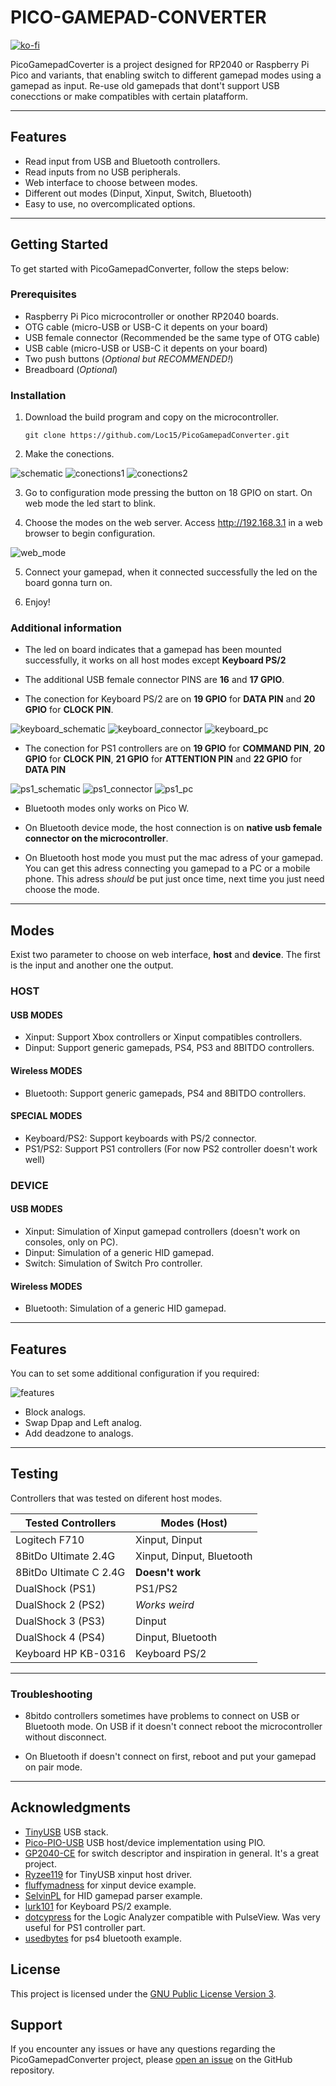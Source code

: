 # PICO-GAMEPAD-CONVERTER

[![ko-fi](https://ko-fi.com/img/githubbutton_sm.svg)](https://ko-fi.com/O4O8TQSC8)

PicoGamepadCoverter is a project designed for RP2040 or Raspberry Pi Pico and variants, that enabling switch to different gamepad modes using a gamepad as input. Re-use old gamepads that dont't support USB conecctions or make compatibles with certain platafform.

---
## Features

- Read input from USB and Bluetooth controllers.
- Read inputs from no USB peripherals.
- Web interface to choose between modes.
- Different out modes (Dinput, Xinput, Switch, Bluetooth)
- Easy to use, no overcomplicated options.

---
## Getting Started

To get started with PicoGamepadConverter, follow the steps below:

### Prerequisites

- Raspberry Pi Pico microcontroller or onother RP2040 boards.
- OTG cable (micro-USB or USB-C it depents on your board)
- USB female connector (Recommended be the same type of OTG cable)
- USB cable (micro-USB or USB-C it depents on your board)
- Two push buttons (_Optional but RECOMMENDED!_)
- Breadboard (_Optional_)

### Installation

1. Download the build program and copy on the microcontroller.

   ```
   git clone https://github.com/Loc15/PicoGamepadConverter.git
   ```

2. Make the conections.

![schematic](./docs/pico_pinout.png)
![conections1](./docs/bread_board1.jpg)
![conections2](./docs/bread_board2.jpg)

3. Go to configuration mode pressing the button on 18 GPIO on start. On web mode the led start to blink.

4. Choose the modes on the web server. Access http://192.168.3.1 in a web browser to begin configuration.

![web_mode](./docs/web_configurator.png)

5. Connect your gamepad, when it connected successfully the led on the board gonna turn on.

6. Enjoy!


### Additional information

- The led on board indicates that a gamepad has been mounted successfully, it works on all host modes except **Keyboard PS/2**

- The additional USB female connector PINS are **16** and **17 GPIO**.  

- The conection for Keyboard PS/2 are on **19 GPIO** for **DATA PIN** and **20 GPIO** for **CLOCK PIN**.

![keyboard_schematic](./docs/keyboard_pinout.png)
![keyboard_connector](./docs/keyboard_connector.jpg)
![keyboard_pc](./docs/keyboard_pc.jpg)

- The conection for PS1 controllers are on **19 GPIO** for **COMMAND PIN**, **20 GPIO** for **CLOCK PIN**, **21 GPIO** for **ATTENTION PIN** and **22 GPIO** for **DATA PIN**

![ps1_schematic](./docs/ps1_pinout.png)
![ps1_connector](./docs/ps1_connector.jpg)
![ps1_pc](./docs/ps1_pc.jpg)

- Bluetooth modes only works on Pico W.

- On Bluetooth device mode, the host connection is on **native usb female connector on the microcontroller**.

- On Bluetooth host mode you must put the mac adress of your gamepad. You can get this adress connecting you gamepad to a PC or a mobile phone. This adress _should_ be put just once time, next time you just need choose the mode.

---
## Modes
Exist two parameter to choose on web interface, **host** and **device**. The first is the input and another one the output.

### HOST
#### USB MODES
- Xinput: Support Xbox controllers or Xinput compatibles controllers.
- Dinput: Support generic gamepads, PS4, PS3 and 8BITDO controllers.

#### Wireless MODES
- Bluetooth: Support generic gamepads, PS4 and 8BITDO controllers.

#### SPECIAL MODES
- Keyboard/PS2: Support keyboards with PS/2 connector.
- PS1/PS2: Support PS1 controllers (For now PS2 controller doesn't work well)

 ### DEVICE
 #### USB MODES
 - Xinput: Simulation of Xinput gamepad controllers (doesn't work on consoles, only on PC).
- Dinput: Simulation of a generic HID gamepad.
- Switch: Simulation of Switch Pro controller.

#### Wireless MODES
- Bluetooth: Simulation of a generic HID gamepad.

---
## Features

You can to set some additional configuration if you required:

![features](./docs/features.png)

- Block analogs.
- Swap Dpap and Left analog.
- Add deadzone to analogs.

---

## Testing
Controllers that was tested on diferent host modes.
 
| Tested Controllers     | 	Modes (Host) |
| ------------------     | -------------- |
| Logitech F710          | Xinput, Dinput |
| 8BitDo Ultimate 2.4G   | Xinput, Dinput, Bluetooth|
| 8BitDo Ultimate C 2.4G | **Doesn't work** |
| DualShock (PS1)        | PS1/PS2          |
| DualShock 2 (PS2)      | _Works weird_    |
| DualShock 3 (PS3)      | Dinput |
| DualShock 4 (PS4)      | Dinput, Bluetooth|
| Keyboard HP KB-0316    | Keyboard PS/2    |

---

### Troubleshooting

- 8bitdo controllers sometimes have problems to connect on USB or Bluetooth mode. On USB if it doesn't connect reboot the microcontroller without disconnect. 

- On Bluetooth if doesn't connect on first, reboot and put your gamepad on pair mode.

---
## Acknowledgments

- [TinyUSB](https://github.com/hathach/tinyusb) USB stack.
- [Pico-PIO-USB](https://github.com/sekigon-gonnoc/Pico-PIO-USB/issues) USB host/device implementation using PIO.
- [GP2040-CE](https://github.com/OpenStickCommunity/GP2040-CE) for switch descriptor and inspiration in general. It's a great project.
- [Ryzee119](https://github.com/Ryzee119/tusb_xinput) for TinyUSB xinput host driver.
- [fluffymadness](https://github.com/fluffymadness/tinyusb-xinput) for xinput device example.
- [SelvinPL](https://github.com/selvinpl) for HID gamepad parser example.
- [lurk101](https://github.com/lurk101/pico-ps2kbd) for Keyboard PS/2 example.
- [dotcypress](https://github.com/dotcypress/ula) for the Logic Analyzer compatible with PulseView. Was very useful for PS1 controller part.
- [usedbytes](https://github.com/usedbytes/picow_ds4) for ps4 bluetooth example.


## License

This project is licensed under the [GNU Public License Version 3](LICENSE).

## Support

If you encounter any issues or have any questions regarding the PicoGamepadConverter project, please [open an issue](https://github.com/Loc15/PicoGamepadConverter/issues) on the GitHub repository.
